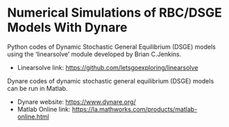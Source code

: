 # Numerical Simulations of RBC/DSGE Models With Dynare

Python codes of Dynamic Stochastic General Equilibrium (DSGE) models using the ‘linearsolve’ module developed by Brian C.Jenkins.

* Linearsolve link: https://github.com/letsgoexploring/linearsolve

Dynare codes of dynamic stochastic general equilibrium (DSGE) models can be run in Matlab.

* Dynare website: https://www.dynare.org/
* Matlab Online link: https://la.mathworks.com/products/matlab-online.html
